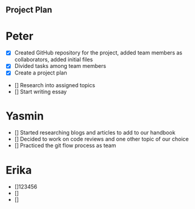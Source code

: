 
## **Project Plan**
# Peter
- [x] Created GitHub repository for the project, added team members as        collaborators, added initial files
- [x] Divided tasks among team members
- [x] Create a project plan
- [] Research into assigned topics
- [] Start writing essay
# Yasmin
- [] Started researching blogs and articles to add to our handbook
- [] Decided to work on code reviews and one other topic of our choice
- [] Practiced the git flow process as team 
# Erika
- []123456
- []
- []